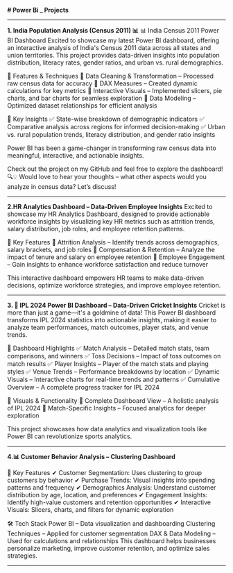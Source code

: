 **# Power Bi _ Projects**

---------------------------------------------------------------------------------------------------------------------------------------------------

**1. India Population Analysis (Census 2011) 📊**
📊 India Census 2011 Power BI Dashboard
Excited to showcase my latest Power BI dashboard, offering an interactive analysis of India's Census 2011 data across all states and union territories. This project provides data-driven insights into population distribution, literacy rates, gender ratios, and urban vs. rural demographics.

🚀 Features & Techniques
🔹 Data Cleaning & Transformation – Processed raw census data for accuracy
🔹 DAX Measures – Created dynamic calculations for key metrics
🔹 Interactive Visuals – Implemented slicers, pie charts, and bar charts for seamless exploration
🔹 Data Modeling – Optimized dataset relationships for efficient analysis

📌 Key Insights
✅ State-wise breakdown of demographic indicators
✅ Comparative analysis across regions for informed decision-making
✅ Urban vs. rural population trends, literacy distribution, and gender ratio insights

Power BI has been a game-changer in transforming raw census data into meaningful, interactive, and actionable insights.

Check out the project on my GitHub and feel free to explore the dashboard! 🔍💡
Would love to hear your thoughts – what other aspects would you analyze in census data? Let’s discuss!

---------------------------------------------------------------------------------------------------------------------------------------------------

**2.HR Analytics Dashboard – Data-Driven Employee Insights**
Excited to showcase my HR Analytics Dashboard, designed to provide actionable workforce insights by visualizing key HR metrics such as attrition trends, salary distribution, job roles, and employee retention patterns.

🚀 Key Features
🔹 Attrition Analysis – Identify trends across demographics, salary brackets, and job roles
🔹 Compensation & Retention – Analyze the impact of tenure and salary on employee retention
🔹 Employee Engagement – Gain insights to enhance workforce satisfaction and reduce turnover

This interactive dashboard empowers HR teams to make data-driven decisions, optimize workforce strategies, and improve employee retention.

---------------------------------------------------------------------------------------------------------------------------------------------------

**3. 🏏 IPL 2024 Power BI Dashboard – Data-Driven Cricket Insights**
  Cricket is more than just a game—it's a goldmine of data! This Power BI dashboard transforms IPL 2024 statistics into actionable insights, making it easier to analyze team performances, match outcomes, player stats, and venue trends.

📌 Dashboard Highlights
✅ Match Analysis – Detailed match stats, team comparisons, and winners
✅ Toss Decisions – Impact of toss outcomes on match results
✅ Player Insights – Player of the match stats and playing styles
✅ Venue Trends – Performance breakdowns by location
✅ Dynamic Visuals – Interactive charts for real-time trends and patterns
✅ Cumulative Overview – A complete progress tracker for IPL 2024

🚀 Visuals & Functionality
🔹 Complete Dashboard View – A holistic analysis of IPL 2024
🔹 Match-Specific Insights – Focused analytics for deeper exploration

This project showcases how data analytics and visualization tools like Power BI can revolutionize sports analytics.

---------------------------------------------------------------------------------------------------------------------------------------------------

**4.📊 Customer Behavior Analysis – Clustering Dashboard**

🚀 Key Features
✔ Customer Segmentation: Uses clustering to group customers by behavior
✔ Purchase Trends: Visual insights into spending patterns and frequency
✔ Demographics Analysis: Understand customer distribution by age, location, and preferences
✔ Engagement Insights: Identify high-value customers and retention opportunities
✔ Interactive Visuals: Slicers, charts, and filters for dynamic exploration

🛠 Tech Stack
Power BI – Data visualization and dashboarding
Clustering Techniques – Applied for customer segmentation
DAX & Data Modeling – Used for calculations and relationships
This dashboard helps businesses personalize marketing, improve customer retention, and optimize sales strategies.

---------------------------------------------------------------------------------------------------------------------------------------------------
